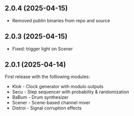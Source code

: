 ## 2.0.4 (2025-04-15)
- Removed publin binaries from repo and source

## 2.0.3 (2025-04-15)

- Fixed: trigger light on Scener

## 2.0.1 (2025-04-14)

First release with the folllowing modules:

- Klok - Clock generator with modulo outputs
- Secu - Step sequencer with probability & randomization
- BaBum - Drum synthesizer
- Scener - Scene-based channel mixer
- Distroi - Signal corruption effects
